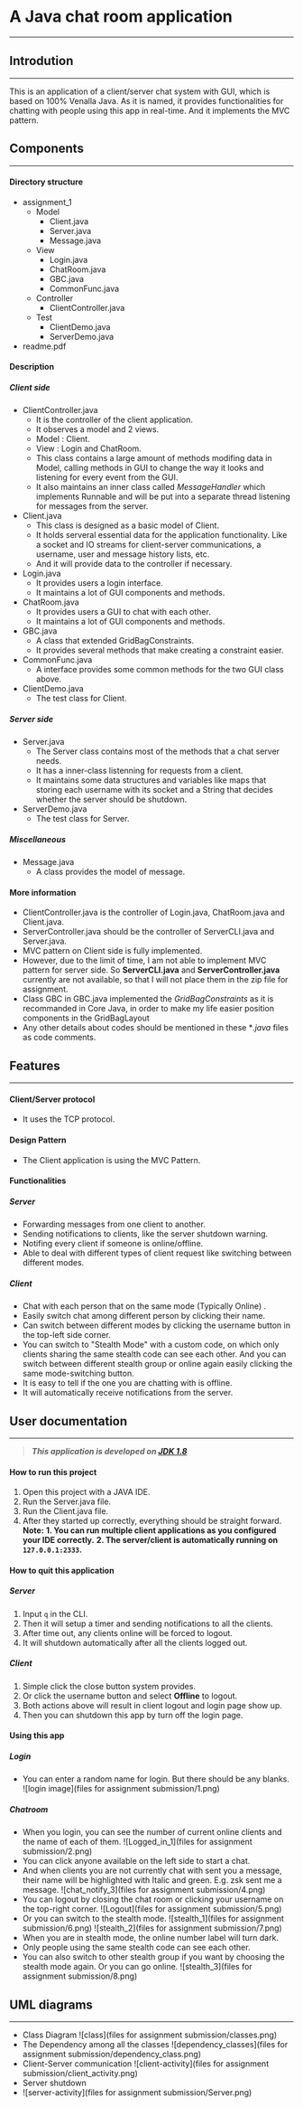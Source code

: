 # A Java chat room application
---

## Introdution
---
This is an application of a client/server chat system with GUI, which is based on 100% Venalla Java.
As it is named, it provides functionalities for chatting with people using this app in real-time.
And it implements the MVC pattern.

## Components
---
#### Directory structure
- assignment_1
    - Model
        - Client.java
        - Server.java
        - Message.java
    - View
        - Login.java
        - ChatRoom.java
        - GBC.java
        - CommonFunc.java
    - Controller
        - ClientController.java
    - Test
        - ClientDemo.java
        - ServerDemo.java
- readme.pdf
#### Description
##### Client side
- ClientController.java
    - It is the controller of the client application.
    - It observes a model and 2 views.
    - Model : Client.
    - View : Login and ChatRoom.
    - This class contains a large amount of methods modifing data in Model, calling methods in GUI to change the way it looks and listening for every event from the GUI.
    - It also maintains an inner class called *MessageHandler* which implements Runnable and will be put into a separate thread listening for messages from the server.
- Client.java
    - This class is designed as a basic model of Client.
    - It holds serveral essential data for the application functionality. Like a socket and IO streams for client-server communications, a username, user and message history lists, etc.
    - And it will provide data to the controller if necessary.
- Login.java
    - It provides users a login interface.
    - It maintains a lot of GUI components and methods.
- ChatRoom.java
    - It provides users a GUI to chat with each other.
    - It maintains a lot of GUI components and methods.
- GBC.java
    - A class that extended GridBagConstraints.
    - It provides several methods that make creating a constraint easier.
- CommonFunc.java
    - A interface provides some common methods for the two GUI class above.
- ClientDemo.java
    - The test class for Client.
##### Server side
- Server.java
    - The Server class contains most of the methods that a chat server needs.
    - It has a inner-class listenning for requests from a client.
    - It maintains some data structures and variables like maps that storing each username with its socket and a String that decides whether the server should be shutdown.
- ServerDemo.java
    - The test class for Server.

##### Miscellaneous
- Message.java
    - A class provides the model of message.

#### More information
- ClientController.java is the controller of Login.java, ChatRoom.java and Client.java.
- ServerController.java should be the controller of ServerCLI.java and Server.java.
- MVC pattern on Client side is fully implemented.
- However, due to the limit of time, I am not able to implement MVC pattern for server side. So **ServerCLI.java** and **ServerController.java** currently are not available, so that I will not place them in the zip file for assignment. 
- Class GBC in GBC.java implemented the *GridBagConstraints* as it is recommanded in Core Java, in order to make my life easier position components in the GridBagLayout
- Any other details about codes should be mentioned in these **.java* files as code comments.

## Features
---
#### Client/Server protocol
  - It uses the TCP protocol.
#### Design Pattern
  - The Client application is using the MVC Pattern.
#### Functionalities
##### Server
 - Forwarding messages from one client to another.
 - Sending notifications to clients, like the server shutdown warning.
 - Notifing every client if someone is online/offline.
 - Able to deal with different types of client request like switching between different modes.

##### Client
 - Chat with each person that on the same mode (Typically Online) .
 - Easily switch chat among different person by clicking their name.
 - Can switch between different modes by clicking the username button in the top-left side corner.
 - You can switch to "Stealth Mode" with a custom code, on which only clients sharing the same stealth code can see each other. And you can switch between different stealth group  or online again easily clicking the same mode-switching button.
 - It is easy to tell if the one you are chatting with is offline.
 - It will automatically receive notifications from the server.

## User documentation
---
>***This application is developed on [JDK 1.8](https://www.oracle.com/technetwork/java/javase/downloads/jdk8-downloads-2133151.html)***

#### How to run this project
1. Open this project with a JAVA IDE.
2. Run the Server.java file.
3. Run the Client.java file.
4. After they started up correctly, everything should be straight forward.
**Note:**
**1. You can run multiple client applications as you configured your IDE correctly.**
**2. The server/client is automatically running on `127.0.0.1:2333`.**

#### How to quit this application
##### Server
1. Input `q` in the CLI.
2. Then it will setup a timer and sending notifications to all the clients.
3. After time out, any clients online will be forced to logout.
4. It will shutdown automatically after all the clients logged out.
##### Client
1. Simple click the close button system provides.
2. Or click the username button and select **Offline** to logout.
3. Both actions above will result in client logout and login page show up.
4. Then you can shutdown this app by turn off the login page.

#### Using this app
##### Login
 - You can enter a random name for login. But there should be any blanks.
![login image](files for assignment submission/1.png)
##### Chatroom
 - When you login, you can see the number of current online clients and the name of each of them.
![Logged_in_1](files for assignment submission/2.png)
 - You can click anyone available on the left side to start a chat.
 - And when clients you are not currently chat with sent you a message, their name will be highlighted with Italic and green. E.g. zsk sent me a message.
![chat_notify_3](files for assignment submission/4.png)
 - You can logout by closing the chat room or clicking your username on the top-right corner.
![Logout](files for assignment submission/5.png)
 - Or you can switch to the stealth mode.
![stealth_1](files for assignment submission/6.png)
![stealth_2](files for assignment submission/7.png)
 - When you are in stealth mode, the online number label will turn dark.
 - Only people using the same stealth code can see each other.
 - You can also switch to other stealth group if you want by choosing the stealth mode again. Or you can go online.
![stealth_3](files for assignment submission/8.png)

## UML diagrams
---
 - Class Diagram
![class](files for assignment submission/classes.png)
 - The Dependency among all the classes
![dependency_classes](files for assignment submission/dependency_class.png)
- Client-Server communication
![client-activity](files for assignment submission/client_activity.png)
- Server shutdown 
- ![server-activity](files for assignment submission/Server.png)










